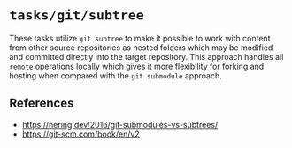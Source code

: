 # `tasks/git/subtree`

These tasks utilize `git subtree` to make it possible to work with content from other source repositories as nested folders which may be modified and committed directly into the target repository. This approach handles all `remote` operations locally which gives it more flexibility for forking and hosting when compared with the `git submodule` approach.

## References

- https://nering.dev/2016/git-submodules-vs-subtrees/
- https://git-scm.com/book/en/v2
